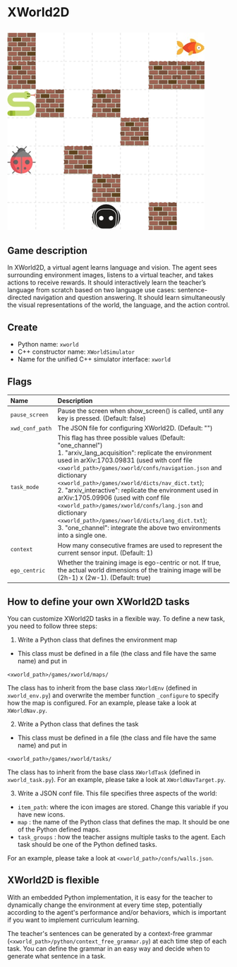 # XWorld2D
## <img src="../../doc/xworld2d.png">

## Game description
In XWorld2D, a virtual agent learns language and vision. The agent sees surrounding environment images, listens to a virtual teacher, and takes actions to receive rewards. It should interactively learn the teacher’s language from scratch based on two language use cases: sentence-directed navigation and question answering. It should learn simultaneously the visual representations of the world, the language, and the action control.

## Create
* Python name: ```xworld```
* C++ constructor name: ```XWorldSimulator```
* Name for the unified C++ simulator interface: ```xworld```

## Flags
|**Name**|**Description**|
|:-------|:---------------|
|```pause_screen```|Pause the screen when show_screen() is called, until any key is pressed. (Default: false)|
|```xwd_conf_path```|The JSON file for configuring XWorld2D. (Default: "")|
|```task_mode```|This flag has three possible values (Default: "one_channel") <br> 1. "arxiv_lang_acquisition": replicate the environment used in arXiv:1703.09831 (used with conf file ```<xworld_path>/games/xworld/confs/navigation.json``` and dictionary ```<xworld_path>/games/xworld/dicts/nav_dict.txt```); <br> 2. "arxiv_interactive": replicate the environment used in arXiv:1705.09906 (used with conf file ```<xworld_path>/games/xworld/confs/lang.json``` and dictionary ```<xworld_path>/games/xworld/dicts/lang_dict.txt```); <br> 3. "one_channel": integrate the above two environments into a single one.|
|```context```|How many consecutive frames are used to represent the current sensor input. (Default: 1)|
|```ego_centric```|Whether the training image is ego-centric or not. If true, the actual world dimensions of the training image will be (2h-1) x (2w-1). (Default: true)|

## How to define your own XWorld2D tasks
You can customize XWorld2D tasks in a flexible way. To define a new task, you need to follow three steps:
1. Write a Python class that defines the environment map
  * This class must be defined in a file (the class and file have the same name) and put in
  ```
  <xworld_path>/games/xworld/maps/
  ```
  The class has to inherit from the base class ```XWorldEnv``` (defined in ```xworld_env.py```) and overwrite the member function ```_configure``` to specify how the map is configured. For an example, please take a look at ```XWorldNav.py```.

2. Write a Python class that defines the task
  * This class must be defined in a file (the class and file have the same name) and put in
  ```
  <xworld_path>/games/xworld/tasks/
  ```
  The class has to inherit from the base class ```XWorldTask``` (defined in ```xworld_task.py```). For an example, please take a look at ```XWorldNavTarget.py```.

3. Write a JSON conf file. This file specifies three aspects of the world:
  * ```item_path```: where the icon images are stored. Change this variable if you have new icons.
  * ```map``` : the name of the Python class that defines the map. It should be one of the Python defined maps.
  * ```task_groups``` : how the teacher assigns multiple tasks to the agent. Each task should be one of the Python defined tasks.

  For an example, please take a look at ```<xworld_path>/confs/walls.json```.

## XWorld2D is flexible
With an embedded Python implementation, it is easy for the teacher to dynamically change the environment at every time step, potentially according to the agent's performance and/or behaviors, which is important if you want to implement curriculum learning.

The teacher's sentences can be generated by a context-free grammar (```<xworld_path>/python/context_free_grammar.py```) at each time step of each task. You can define the grammar in an easy way and decide when to generate what sentence in a task.